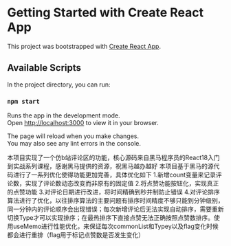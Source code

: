 # Getting Started with Create React App

This project was bootstrapped with [Create React App](https://github.com/facebook/create-react-app).

## Available Scripts

In the project directory, you can run:

### `npm start`

Runs the app in the development mode.\
Open [http://localhost:3000](http://localhost:3000) to view it in your browser.

The page will reload when you make changes.\
You may also see any lint errors in the console.

本项目实现了一个仿b站评论区的功能，核心源码来自黑马程序员的React18入门到实战系列课程，感谢黑马提供的资源，祝黑马越办越好
本项目基于黑马的源代码进行了一系列优化使得功能更加完善，具体优化如下
1.新增count变量来记录评论数，实现了评论数动态改变而非原有的固定值
2.将点赞功能按钮化，实现真正的点赞功能
3.对评论日期进行改进，将时间精确到秒并制防止错误
4.对评论排序算法进行了优化，以往排序算法的主要问题有排序时间精度不够只能到分钟级别，同一分钟内的评论顺序会出现错误；每次新增评论后无法实现自动排序，需要重新切换Type才可以实现排序；在最热排序下直接点赞无法正确按照点赞数排序。使用useMemo进行性能优化，来保证每次commonList和Typey以及flag变化时候都会进行重排（flag用于标记点赞数是否发生变化）
